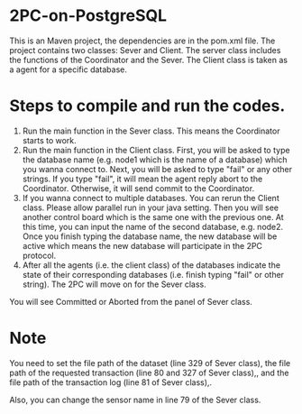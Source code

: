 # 2PC-on-PostgreSQL

This is an Maven project, the dependencies are in the pom.xml file. The project contains two classes: Sever and Client. The server class includes the functions of the Coordinator and the Sever. The Client class is taken as a agent for a specific database.

# Steps to compile and run the codes.

1. Run the main function in the Sever class. This means the Coordinator starts to work.
2. Run the main function in the Client class. First, you will be asked to type the database name (e.g. node1 which is the name of a database) which you wanna connect to. Next, you will be asked to type "fail" or any other strings. If you type "fail", it will mean the agent reply abort to the Coordinator. Otherwise, it will send commit to the Coordinator.
3. If you wanna connect to multiple databases. You can rerun the Client class. Please allow parallel run in your java setting. Then you will see another control board which is the same one with the previous one. At this time, you can input the name of the second database, e.g. node2. Once you finish typing the database name, the new database will be active which means the new database will participate in the 2PC protocol.
4. After all the agents (i.e. the client class) of the databases indicate the state of their corresponding databases (i.e. finish typing "fail" or other string). The 2PC will move on for the Sever class.

You will see Committed or Aborted from the panel of Sever class.

# Note
You need to set the file path of the dataset (line 329 of Sever class), the file path of the requested transaction (line 80 and 327 of Sever class),, and the file path of the transaction log (line 81 of Sever class),.

Also, you can change the sensor name in line 79 of the Sever class.
